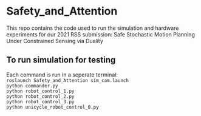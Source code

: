 # Safety_and_Attention #
This repo contains the code used to run the simulation and hardware experiments for our 2021 RSS submission: Safe Stochastic Motion Planning Under Constrained Sensing via Duality

## To run simulation for testing ##
Each command is run in a seperate terminal:  
```roslaunch Safety_and_Attention sim_cam.launch```  
```python commander.py```  
```python robot_control_1.py```  
```python robot_control_2.py```  
```python robot_control_3.py```  
```python unicycle_robot_control_0.py```  
